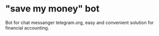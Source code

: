# "save my money" bot
Bot for chat messanger telegram.org, easy and convenient solution for financial accounting.
